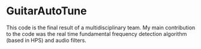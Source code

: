 # GuitarAutoTune

This code is the final result of a multidisciplinary team. My main contribution to the code was the real time fundamental frequency detection algorithm (based in HPS) and audio filters. 
